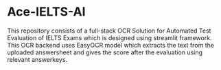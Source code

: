 # Ace-IELTS-AI
This repository consists of a full-stack OCR Solution for Automated Test Evaluation of IELTS Exams which is designed using streamlit framework. This OCR backend uses EasyOCR model which extracts the text from the uploaded answersheet and gives the score after the evaluation using relevant answerkeys.
